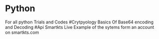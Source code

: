# Python
For all python Trials and Codes
#Crytpyology
Basics Of Base64 encoding and Decoding
#Api Smartkts
Live Example of the sytems
form an account on smartkts.com

